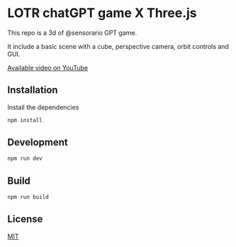 # LOTR chatGPT game X Three.js

This repo is a 3d of @sensorario GPT game.

It include a basic scene with a cube, perspective camera, orbit controls and GUI.

[Available video on YouTube](https://youtu.be/hGjkqWzD9sM)

## Installation

Install the dependencies

```bash
npm install
```

## Development

```bash
npm run dev
```

## Build

```bash
npm run build
```

## License

[MIT](https://choosealicense.com/licenses/mit/)
